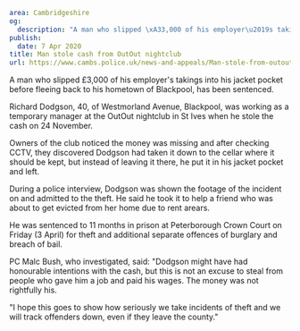 ```yaml
area: Cambridgeshire
og:
  description: "A man who slipped \xA33,000 of his employer\u2019s takings into his jacket pocket before fleeing back to his hometown of Blackpool, has been sentenced."
publish:
  date: 7 Apr 2020
title: Man stole cash from OutOut nightclub
url: https://www.cambs.police.uk/news-and-appeals/Man-stole-from-outout-club
```

A man who slipped £3,000 of his employer's takings into his jacket pocket before fleeing back to his hometown of Blackpool, has been sentenced.

Richard Dodgson, 40, of Westmorland Avenue, Blackpool, was working as a temporary manager at the OutOut nightclub in St Ives when he stole the cash on 24 November.

Owners of the club noticed the money was missing and after checking CCTV, they discovered Dodgson had taken it down to the cellar where it should be kept, but instead of leaving it there, he put it in his jacket pocket and left.

During a police interview, Dodgson was shown the footage of the incident on and admitted to the theft. He said he took it to help a friend who was about to get evicted from her home due to rent arears.

He was sentenced to 11 months in prison at Peterborough Crown Court on Friday (3 April) for theft and additional separate offences of burglary and breach of bail.

PC Malc Bush, who investigated, said: "Dodgson might have had honourable intentions with the cash, but this is not an excuse to steal from people who gave him a job and paid his wages. The money was not rightfully his.

"I hope this goes to show how seriously we take incidents of theft and we will track offenders down, even if they leave the county."
